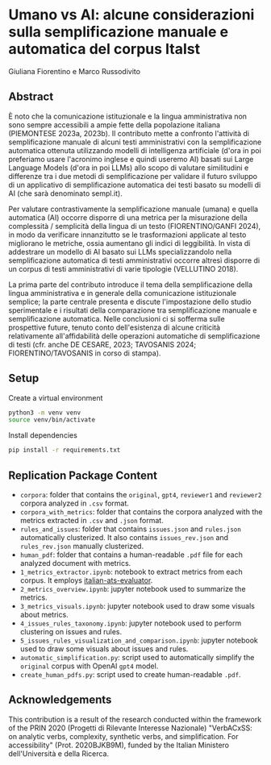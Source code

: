 # Umano vs AI: alcune considerazioni sulla semplificazione manuale e automatica del corpus ItaIst
Giuliana Fiorentino e Marco Russodivito

## Abstract
È noto che la comunicazione istituzionale e la lingua amministrativa non sono sempre accessibili a ampie fette della popolazione italiana (PIEMONTESE 2023a, 2023b). Il contributo mette a confronto l'attività di semplificazione manuale di alcuni testi amministrativi con la semplificazione automatica ottenuta utilizzando modelli di intelligenza artificiale (d'ora in poi preferiamo usare l'acronimo inglese e quindi useremo AI) basati sui Large Language  Models (d'ora in poi LLMs) allo scopo di valutare similitudini e differenze tra i due metodi di semplificazione per validare il futuro sviluppo di un applicativo di semplificazione automatica dei testi basato su modelli di AI (che sarà denominato sempl.it).

Per valutare contrastivamente la semplificazione manuale (umana) e quella automatica (AI) occorre disporre di una metrica per la misurazione della complessità / semplicità della lingua di un testo (FIORENTINO/GANFI 2024), in modo da verificare innanzitutto se le trasformazioni applicate al testo migliorano le metriche, ossia aumentano gli indici di leggibilità. In vista di addestrare un modello di AI basato sui LLMs specializzandolo nella semplificazione automatica di testi amministrativi occorre altresì disporre di un corpus di testi amministrativi di varie tipologie (VELLUTINO 2018).

La prima parte del contributo introduce il tema della semplificazione della lingua amministrativa  e in generale della comunicazione istituzionale semplice; la parte centrale presenta e discute l'impostazione dello studio sperimentale e i risultati della comparazione tra semplificazione manuale e semplificazione automatica. Nelle conclusioni ci si sofferma sulle prospettive future, tenuto conto dell'esistenza di alcune criticità relativamente all'affidabilità delle operazioni automatiche di semplificazione di testi (cfr. anche DE CESARE, 2023; TAVOSANIS 2024; FIORENTINO/TAVOSANIS in corso di stampa).

## Setup
Create a virtual environment
```sh
python3 -m venv venv
source venv/bin/activate
```

Install dependencies
```sh
pip install -r requirements.txt
```

## Replication Package Content
* `corpora`: folder that contains the `original`, `gpt4`, `reviewer1` and `reviewer2` corpora analyzed in `.csv` format.
* `corpora_with_metrics`: folder that contains the corpora analyzed with the metrics extracted in `.csv` and `.json` format.
* `rules_and_issues`: folder that contains `issues.json` and `rules.json` automatically clusterized. It also contains `issues_rev.json` and `rules_rev.json` manually clusterized.
* `human_pdf`: folder that contains a human-readable `.pdf` file for each analyzed document with metrics.
* `1_metrics_extractor.ipynb`: notebook to extract metrics from each corpus. It employs [italian-ats-evaluator](https://github.com/RedHitMark/italian-ats-evaluator).
* `2_metrics_overview.ipynb`: jupyter notebook used to summarize the metrics.
* `3_metrics_visuals.ipynb`: jupyter notebook used to draw some visuals about metrics.
* `4_issues_rules_taxonomy.ipynb`: jupyter notebook used to perform clustering on issues and rules.
* `5_issues_rules_visualization_and_comparison.ipynb`: jupyter notebook used to draw some visuals about issues and rules.
* `automatic_simplification.py`: script used to automatically simplify the `original` corpus with OpenAI `gpt4` model.
* `create_human_pdfs.py`: script used to create human-readable `.pdf`.

## Acknowledgements
This contribution is a result of the research conducted within the framework of the PRIN 2020 (Progetti di Rilevante Interesse Nazionale) "VerbACxSS: on analytic verbs, complexity, synthetic verbs, and simplification. For accessibility" (Prot. 2020BJKB9M), funded by the Italian Ministero dell'Università e della Ricerca.
